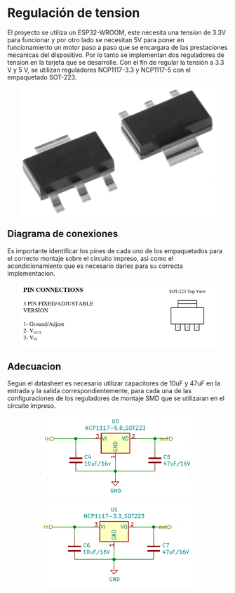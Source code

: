 
# Regulación de tension

El proyecto se utiliza un ESP32-WROOM, este necesita una tension de 3.3V para funcionar y por otro lado se necesitan 5V para poner en funcionamiento un motor paso a paso que se encargara de las prestaciones mecanicas del dispositivo. Por lo tanto se implementan dos reguladores de tension en la tarjeta que se desarrolle.
Con el fin de regular la tensión a 3.3 V y 5 V, se utilizan reguladores NCP1117-3.3 y NCP1117-5 con el empaquetado SOT-223.
<p align="center">
  <img src="/Imagenes/ncp1117.jpg" align="center" width = 450>
</p>

## Diagrama de conexiones
Es importante identificar los pines de cada uno de los empaquetados para el correcto montaje sobre el circuito impreso, asi como el acondicionamiento que es necesario darles para su correcta implementacion.

<p align="center">
  <img src="ncp1117.png" align="center" width = 450>
</p>

## Adecuacion
Segun el datasheet es necesario utilizar capacitores de 10uF y 47uF en la entrada y la salida correspondientemente, para cada una de las configuraciones de los reguladores de montaje SMD que se utilizaran en el circuito impreso. 

<p align="center">
  <img src="ncp5.png" align="center" width = 350>
</p>
<p align="center">
  <img src="ncp3.png" align="center" width = 350>
</p>



